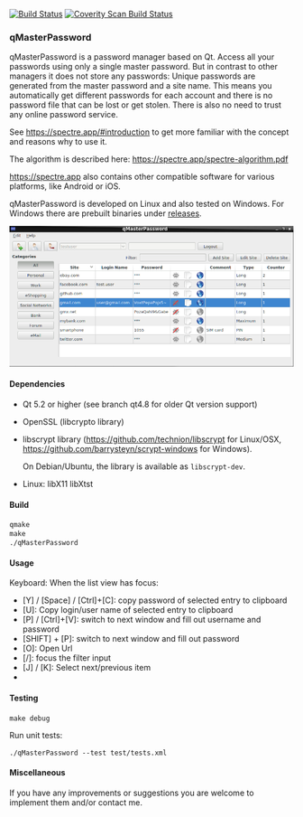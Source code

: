 [![Build Status](https://travis-ci.org/bkueng/qMasterPassword.svg)](https://travis-ci.org/bkueng/qMasterPassword)
[![Coverity Scan Build Status](https://scan.coverity.com/projects/4067/badge.svg)](https://scan.coverity.com/projects/4067)

### qMasterPassword

qMasterPassword is a password manager based on Qt. Access all your passwords
using only a single master password. But in contrast to other managers it does
not store any passwords: Unique passwords are generated from the master password
and a site name. This means you automatically get different passwords for each
account and there is no password file that can be lost or get stolen. There is
also no need to trust any online password service.

See https://spectre.app/#introduction to get more familiar with the concept
and reasons why to use it.

The algorithm is described here: 
https://spectre.app/spectre-algorithm.pdf

https://spectre.app also contains other compatible software for various platforms, like
Android or iOS.

qMasterPassword is developed on Linux and also tested on Windows. For Windows
there are prebuilt binaries under
[releases](https://github.com/bkueng/qMasterPassword/releases).

![screenshot](screenshots/main_window.png)


#### Dependencies
* Qt 5.2 or higher (see branch qt4.8 for older Qt version support)
* OpenSSL (libcrypto library)
* libscrypt library (https://github.com/technion/libscrypt for Linux/OSX,
  https://github.com/barrysteyn/scrypt-windows for Windows).

  On Debian/Ubuntu, the library is available as `libscrypt-dev`.
* Linux: libX11 libXtst


#### Build
```shell
qmake
make
./qMasterPassword
```


#### Usage
Keyboard: When the list view has focus:
- [Y] / [Space] / [Ctrl]+[C]: copy password of selected entry to clipboard
- [U]: Copy login/user name of selected entry to clipboard
- [P] / [Ctrl]+[V]: switch to next window and fill out username and password
- [SHIFT] + [P]: switch to next window and fill out password
- [O]: Open Url
- [/]: focus the filter input
- [J] / [K]: Select next/previous item
- [Q]: Logout


#### Testing
```shell
make debug
```
Run unit tests:  
```shell
./qMasterPassword --test test/tests.xml
```


#### Miscellaneous
If you have any improvements or suggestions you are welcome to implement them
and/or contact me.
